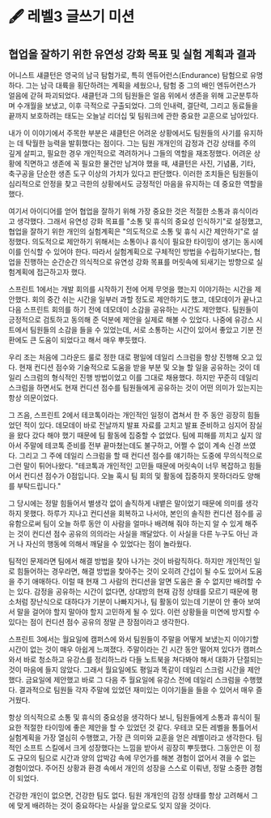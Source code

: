 # 🖋️ 레벨3 글쓰기 미션

## 협업을 잘하기 위한 유연성 강화 목표 및 실험 계획과 결과

어니스트 섀클턴은 영국의 남극 탐험가로, 특히 엔듀어런스(Endurance) 탐험으로 유명하다. 그는 남극 대륙을 횡단하려는 계획을 세웠으나, 탐험 중 그의 배인 엔듀어런스가 얼음에 갇혀 파괴되었다. 섀클턴과 그의 팀원들은 얼음 위에서 생존을 위해 고군분투하며 수개월을 보냈고, 이후 극적으로 구출되었다. 그의 인내력, 결단력, 그리고 동료들을 끝까지 보호하려는 태도는 오늘날 리더십 및 팀워크에 관한 중요한 교훈으로 남아있다.

내가 이 이야기에서 주목한 부분은 섀클턴은 어려운 상황에서도 팀원들의 사기를 유지하는 데 탁월한 능력을 발휘했다는 점이다. 그는 팀원 개개인의 감정과 건강 상태를 주의 깊게 살피고, 필요한 경우 개인적으로 격려하거나 그들의 역할을 재조정했다. 어려운 상황에 직면하고 생존에 꼭 필요한 물건만 남겨야 했을 때, 섀클턴은 사진, 기념품, 기타, 축구공을 단순한 생존 도구 이상의 가치가 있다고 판단했다. 이러한 조치들은 팀원들이 심리적으로 안정을 찾고 극한의 상황에서도 긍정적인 마음을 유지하는 데 중요한 역할을 했다.

여기서 아이디어를 얻어 협업을 잘하기 위해 가장 중요한 것은 적절한 소통과 휴식이라고 생각했다. 그래서 유연성 강화 목표를 "소통 및 휴식의 중요성 인식하기"로 설정했고, 협업을 잘하기 위한 개인의 실험계획은 "의도적으로 소통 및 휴식 시간 제안하기"로 설정했다. 의도적으로 제안하기 위해서는 소통이나 휴식이 필요한 타이밍이 생기는 동시에 이를 인식할 수 있어야 한다. 따라서 실험계획으로 구체적인 방법을 수립하기보다는, 협업을 진행하는 순간순간 의식적으로 유연성 강화 목표를 머릿속에 되새기는 방향으로 실험계획에 접근하고자 했다.

스프린트 1에서는 개발 회의를 시작하기 전에 어제 무엇을 했는지 이야기하는 시간을 제안했다. 회의 중간 쉬는 시간을 일부러 과할 정도로 제안하기도 했고, 데모데이가 끝나고 다음 스프린트 회의를 하기 전에 데모데이 소감을 공유하는 시간도 제안했다. 팀원들이 긍정적으로 검토하고 동의해 준 덕분에 제안을 실제로 해볼 수 있었다. 나중에 유강스 시트에서 팀원들의 소감을 들을 수 있었는데, 서로 소통하는 시간이 있어서 좋았고 기분 전환에도 큰 도움이 되었다고 해서 매우 뿌듯했다.

우리 조는 처음에 그라운드 룰로 정한 대로 평일에 데일리 스크럼을 항상 진행해 오고 있다. 현재 컨디션 점수와 기술적으로 도움을 받을 부분 및 오늘 할 일을 공유하는 것이 데일리 스크럼의 형식적인 진행 방법이었고 이를 그대로 채용했다. 하지만 꾸준히 데일리 스크럼을 하면서도 현재 컨디션 점수를 팀원들에게 공유하는 것이 어떤 의미가 있는지는 항상 의문이었다.

그 즈음, 스프린트 2에서 테코톡이라는 개인적인 일정이 겹쳐서 한 주 동안 굉장히 힘들었던 적이 있다. 데모데이 바로 전날까지 발표 자료를 고치고 발표 준비하고 심지어 잠실을 왔다 갔다 해야 했기 때문에 팀 활동에 집중할 수 없었다. 팀에 피해를 끼치고 싶지 않아서 주말에 테코톡 준비를 전부 끝마쳤는데도 불구하고, 어쩔 수 없이 계속 신경 쓰였다. 그리고 그 주에 데일리 스크럼을 할 때 컨디션 점수를 얘기하는 도중에 무의식적으로 그런 말이 튀어나왔다. "테코톡과 개인적인 고민들 때문에 머릿속이 너무 복잡하고 힘들어서 컨디션 점수가 0점입니다. 오늘 혹시 팀 회의 및 활동에 집중하지 못하더라도 양해를 부탁드립니다."

그 당시에는 정말 힘들어서 별생각 없이 솔직하게 내뱉은 말이었기 때문에 의미를 생각하지 못했다. 하루가 지나고 컨디션을 회복하고 나서야, 본인의 솔직한 컨디션 점수를 공유함으로써 팀이 오늘 하루 동안 이 사람을 얼마나 배려해 줘야 하는지 알 수 있게 해주는 것이 컨디션 점수 공유의 의의라는 사실을 깨달았다. 이 사실을 다른 누구도 아닌 과거 나 자신의 행동에 의해서 깨달을 수 있었다는 점이 놀라웠다. 

팀적인 문제라면 팀에서 해결 방법을 찾아 나가는 것이 바람직하다. 하지만 개인적인 일로 힘들어하는 경우라면, 해결 방법을 찾아주는 것이 오히려 간섭이 될 수도 있어서 도움을 주기 애매하다. 이럴 때 현재 그 사람의 컨디션을 알면 도움은 줄 수 없지만 배려할 수는 있다. 감정을 공유하는 시간이 없다면, 상대방의 현재 감정 상태를 모르기 때문에 평소처럼 장난식으로 대하다가 기분이 나빠지거나, 팀 활동이 있는데 기분이 안 좋아 보여서 말을 걸어야 할지 말아야 할지 고민하게 될 수 있다. 이런 상황들을 미연에 방지할 수 있다는 점이 컨디션 점수 공유의 정말 큰 장점이라고 생각한다.

스프린트 3에서는 월요일에 캠퍼스에 와서 팀원들이 주말을 어떻게 보냈는지 이야기할 시간이 없는 것이 매우 아쉽게 느껴졌다. 주말이라는 긴 시간 동안 떨어져 있다가 캠퍼스 와서 바로 청소하고 유강스를 정리하느라 다들 노트북을 쳐다봐야 해서 대화가 단절되는 것이 마음에 들지 않았다. 그래서 월요일에도 평일과 똑같이 데일리 스크럼 시간을 제안했다. 금요일에 제안했고 바로 그 다음 주 월요일에 유강스 전에 데일리 스크럼을 수행했다. 결과적으로 팀원들 각자 주말에 있었던 재미있는 이야기들을 들을 수 있어서 매우 즐거웠다. 

항상 의식적으로 소통 및 휴식의 중요성을 생각하다 보니, 팀원들에게 소통과 휴식이 필요한 적절한 타이밍에 좋은 제안을 할 수 있었던 것 같다. 우테코 모든 레벨을 통틀어서 실험계획을 가장 열심히 수행했고, 가장 큰 의미와 교훈을 얻은 레벨이라고 생각한다. 팀적인 소프트 스킬에서 크게 성장했다는 느낌을 받아서 굉장히 뿌듯했다. 그동안은 이 정도 규모의 팀으로 시간과 양의 압박감 속에 무언가를 해본 경험이 없어서 겪을 수 없는 경험이었다. 주어진 상황과 환경 속에서 개인의 성장을 스스로 이뤄낸, 정말 소중한 경험이 되었다.

건강한 개인이 없으면, 건강한 팀도 없다. 팀원 개개인의 감정 상태를 항상 고려해서 그에 맞게 배려하는 것이 중요하다는 사실을 앞으로도 잊지 않을 것이다.